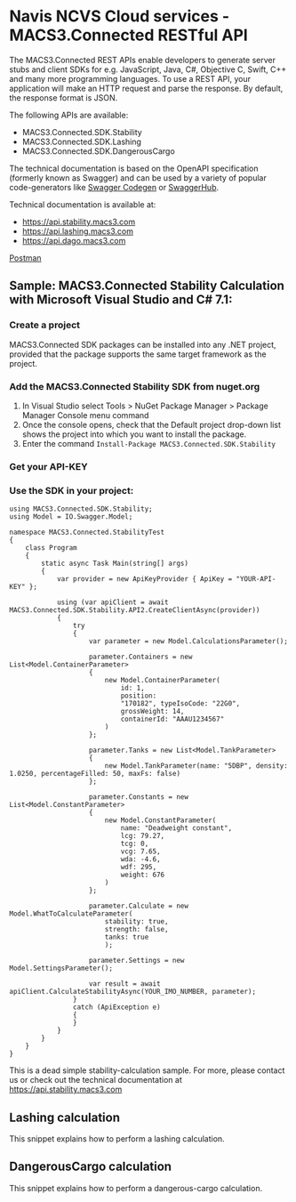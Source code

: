 # Navis NCVS Cloud services - MACS3.Connected RESTful API

The MACS3.Connected REST APIs enable developers to generate server stubs and client SDKs for e.g. JavaScript, Java, C#, Objective C, Swift, C++ and many more programming languages. To use a REST API, your application will make an HTTP request and parse the response. By default, the response format is JSON.

The following APIs are available:

* MACS3.Connected.SDK.Stability
* MACS3.Connected.SDK.Lashing
* MACS3.Connected.SDK.DangerousCargo

The technical documentation is based on the OpenAPI specification (formerly known as Swagger) and can be used by a variety of popular code-generators like [Swagger Codegen](https://swagger.io/tools/swagger-codegen) or [SwaggerHub](https://swagger.io/tools/swaggerhub).

Technical documentation is available at:

* https://api.stability.macs3.com
* https://api.lashing.macs3.com
* https://api.dago.macs3.com

[Postman](postman.md)

## Sample: MACS3.Connected Stability Calculation with Microsoft Visual Studio and C# 7.1:

### Create a project
MACS3.Connected SDK packages can be installed into any .NET project, provided that the package supports the same target framework as the project.

### Add the MACS3.Connected Stability SDK from nuget.org
1. In Visual Studio select Tools > NuGet Package Manager > Package Manager Console menu command
2. Once the console opens, check that the Default project drop-down list shows the project into which you want to install the package.
3. Enter the command ```Install-Package MACS3.Connected.SDK.Stability```

### Get your API-KEY

### Use the SDK in your project:
```
using MACS3.Connected.SDK.Stability;
using Model = IO.Swagger.Model;

namespace MACS3.Connected.StabilityTest
{
    class Program
    {
        static async Task Main(string[] args)
        {
            var provider = new ApiKeyProvider { ApiKey = "YOUR-API-KEY" };
            
            using (var apiClient = await MACS3.Connected.SDK.Stability.API2.CreateClientAsync(provider))
            {
                try
                {
                    var parameter = new Model.CalculationsParameter();

                    parameter.Containers = new List<Model.ContainerParameter>
                    {
                        new Model.ContainerParameter(
                            id: 1,
                            position:
                            "170182", typeIsoCode: "22G0",
                            grossWeight: 14,
                            containerId: "AAAU1234567"
                        )
                    };

                    parameter.Tanks = new List<Model.TankParameter>
                    {
                        new Model.TankParameter(name: "5DBP", density: 1.0250, percentageFilled: 50, maxFs: false)
                    };

                    parameter.Constants = new List<Model.ConstantParameter>
                    {
                        new Model.ConstantParameter(
                            name: "Deadweight constant",
                            lcg: 79.27,
                            tcg: 0,
                            vcg: 7.65,
                            wda: -4.6,
                            wdf: 295,
                            weight: 676
                        )
                    };

                    parameter.Calculate = new Model.WhatToCalculateParameter(
                        stability: true,
                        strength: false,
                        tanks: true
                        );

                    parameter.Settings = new Model.SettingsParameter();

                    var result = await apiClient.CalculateStabilityAsync(YOUR_IMO_NUMBER, parameter);
                }
                catch (ApiException e)
                {
                }
            }
        }
    }
}
```

This is a dead simple stability-calculation sample. For more, please contact us or check out the technical documentation at https://api.stability.macs3.com

## Lashing calculation
This snippet explains how to perform a lashing calculation.

## DangerousCargo calculation
This snippet explains how to perform a dangerous-cargo calculation.
